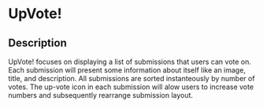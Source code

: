 # UpVote!

## Description

UpVote! focuses on displaying a list of submissions that users can vote on. Each submission will present some information about itself like an image, title, and description. All submissions are sorted instanteously by number of votes. The up-vote icon in each submission will alow users to increase vote numbers and subsequently rearrange submission layout.
